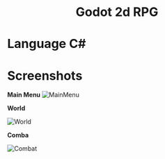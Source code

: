 <h1 align="center">
Godot 2d RPG
</h1>

# Language C#

# Screenshots

**Main Menu**
![MainMenu](https://github.com/onely6721/2dRPG/blob/main/Images/Main%20menu.png)

**World**

![World](https://github.com/onely6721/2dRPG/blob/main/Images/World.png)

**Comba**

![Combat](https://github.com/onely6721/2dRPG/blob/main/Images/Fight.png)
